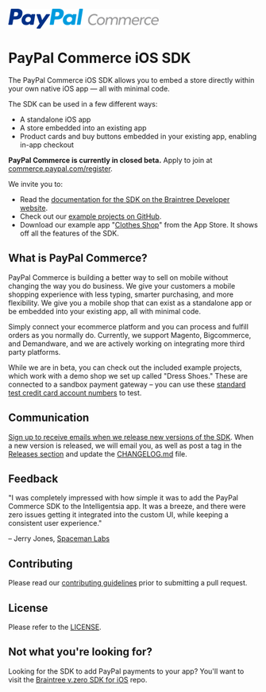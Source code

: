 [![PayPal Commerce](assets/pp_commerce_logo.png)](https://commerce.paypal.com/)

# PayPal Commerce iOS SDK
The PayPal Commerce iOS SDK allows you to embed a store directly within your own native iOS app — all with minimal code.


The SDK can be used in a few different ways:
- A standalone iOS app
- A store embedded into an existing app
- Product cards and buy buttons embedded in your existing app, enabling in-app checkout


**PayPal Commerce is currently in closed beta.** Apply to join at [commerce.paypal.com/register](https://commerce.paypal.com/register).


We invite you to:
- Read the [documentation for the SDK on the Braintree Developer website](https://developers.braintreepayments.com/guides/paypal-commerce-ios/overview).
- Check out our [example projects on GitHub](ExampleProjects/).
- Download our example app "[Clothes Shop](https://appstore.com/clothesshop)" from the App Store. It shows off all the features of the SDK.


## What is PayPal Commerce?
PayPal Commerce is building a better way to sell on mobile without changing the way you do business. We give your customers a mobile shopping experience with less typing, smarter purchasing, and more flexibility. We give you a mobile shop that can exist as a standalone app or be embedded into your existing app, all with minimal code.

Simply connect your ecommerce platform and you can process and fulfill orders as you normally do. Currently, we support Magento, Bigcommerce, and Demandware, and we are actively working on integrating more third party platforms.

While we are in beta, you can check out the included example projects, which work with a demo shop we set up called "Dress Shoes." These are connected to a sandbox payment gateway – you can use these [standard test credit card account numbers](http://www.paypalobjects.com/en_US/vhelp/paypalmanager_help/credit_card_numbers.htm) to test.

## Communication
[Sign up to receive emails when we release new versions of the SDK](http://eepurl.com/_c1K9). When a new version is released, we will email you, as well as post a tag in the [Releases section](https://github.com/braintree/paypal-commerce-ios/releases) and update the [CHANGELOG.md](CHANGELOG.md) file.

## Feedback
"I was completely impressed with how simple it was to add the PayPal Commerce SDK to the Intelligentsia app. It was a breeze, and there were zero issues getting it integrated into the custom UI, while keeping a consistent user experience."

– Jerry Jones, [Spaceman Labs](http://spacemanlabs.com)

## Contributing
Please read our [contributing guidelines](CONTRIBUTING.md) prior to submitting a pull request.

## License
Please refer to the [LICENSE](LICENSE).

## Not what you're looking for?
Looking for the SDK to add PayPal payments to your app? You'll want to visit the [Braintree v.zero SDK for iOS](https://github.com/braintree/braintree_ios) repo.
